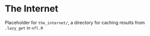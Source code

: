 # The Internet

Placeholder for `the_internet/`, a directory for caching results from `.lazy_get` in `nfl.R`
